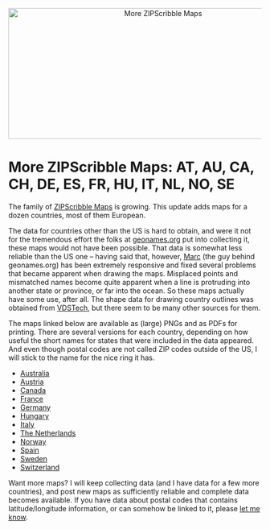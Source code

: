 <p align="center"><img title="More ZIPScribble Maps" src="https://media.eagereyes.org/media/attachments/MoreZIPScribbleMaps.jpg" alt="More ZIPScribble Maps" width="600" height="260" /></p>

# More ZIPScribble Maps: AT, AU, CA, CH, DE, ES, FR, HU, IT, NL, NO, SE

The family of <a href="/topics/ZIPScribbleMaps">ZIPScribble Maps</a> is growing. This update adds maps for a dozen countries, most of them European.

The data for countries other than the US is hard to obtain, and were it not for the tremendous effort the folks at <a href="http://geonames.org/">geonames.org</a> put into collecting it, these maps would not have been possible. That data is somewhat less reliable than the US one – having said that, however, <a href="http://www.monte-bre.ch/">Marc</a> (the guy behind geonames.org) has been extremely responsive and fixed several problems that became apparent when drawing the maps. Misplaced points and mismatched names become quite apparent when a line is protruding into another state or province, or far into the ocean. So these maps actually have some use, after all. The shape data for drawing country outlines was obtained from <a href="http://www.vdstech.com/map_data.htm">VDSTech</a>, but there seem to be many other sources for them.

The maps linked below are available as (large) PNGs and as PDFs for printing. There are several versions for each country, depending on how useful the short names for states that were included in the data appeared. And even though postal codes are not called ZIP codes outside of the US, I will stick to the name for the nice ring it has.
<ul>
	<li><a href="/zipscribble-maps/australia">Australia</a></li>
	<li><a href="/zipscribble-maps/austria">Austria</a></li>
	<li><a href="/zipscribble-maps/canada">Canada</a></li>
	<li><a href="/zipscribble-maps/france">France</a></li>
	<li><a href="/zipscribble-maps/germany">Germany</a></li>
	<li><a href="/zipscribble-maps/hungary">Hungary</a></li>
	<li><a href="/zipscribble-maps/italy">Italy</a></li>
	<li><a href="/zipscribble-maps/netherlands">The Netherlands</a></li>
	<li><a href="/zipscribble-maps/norway">Norway</a></li>
	<li><a href="/zipscribble-maps/spain">Spain</a></li>
	<li><a href="/zipscribble-maps/sweden">Sweden</a></li>
	<li><a href="/zipscribble-maps/switzerland">Switzerland</a></li>
</ul>
Want more maps? I will keep collecting data (and I have data for a few more countries), and post new maps as sufficiently reliable and complete data becomes available. If you have data about postal codes that contains latitude/longitude information, or can somehow be linked to it, please <a href="/contact">let me know</a>.
